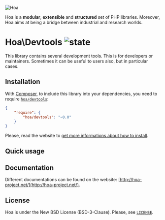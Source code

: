 ![Hoa](http://static.hoa-project.net/Image/Hoa_small.png)

Hoa is a **modular**, **extensible** and **structured** set of PHP libraries.
Moreover, Hoa aims at being a bridge between industrial and research worlds.

# Hoa\Devtools ![state](http://central.hoa-project.net/State/Devtools)

This library contains several development tools. This is for developers or
maintainers. Sometimes it can be useful to users also, but in particular cases.

## Installation

With [Composer](http://getcomposer.org/), to include this library into your
dependencies, you need to require
[`hoa/devtools`](https://packagist.org/packages/hoa/devtools):

```json
{
    "require": {
        "hoa/devtools": "~0.0"
    }
}
```

Please, read the website to [get more informations about how to
install](http://hoa-project.net/Source.html).

## Quick usage


## Documentation

Different documentations can be found on the website:
[http://hoa-project.net/](http://hoa-project.net/).

## License

Hoa is under the New BSD License (BSD-3-Clause). Please, see
[`LICENSE`](http://hoa-project.net/LICENSE).
